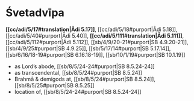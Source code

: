 # Śvetadvīpa

**[[cc/adi/5/17#translation|Ādi 5.17]]**, [[cc/adi/5/18#purport|Ādi 5.18]], [[cc/adi/5/40#purport|Ādi 5.40]], **[[cc/adi/5/111#translation|Ādi 5.111]]**, [[cc/adi/5/112#purport|Ādi 5.112]], [[sb/4/9/20-21#purport|SB 4.9.20-21]], [[sb/4/9/25#purport|SB 4.9.25]], [[sb/5/17/14#purport|SB 5.17.14]], [[sb/6/16/18-19#purport|SB 6.16.18-19]], [[sb/10/1/19#purport|SB 10.1.19]]

* as Lord’s abode, [[sb/8/5/24-24#purport|SB 8.5.24-24]]
* as transcendental, [[sb/8/5/24#purport|SB 8.5.24]]
* Brahmā & demigods at, [[sb/8/5/24#purport|SB 8.5.24]], [[sb/8/5/25#purport|SB 8.5.25]]
* location of, [[sb/8/5/24-24#purport|SB 8.5.24-24]]
